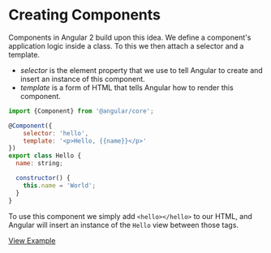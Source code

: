 # Creating Components

Components in Angular 2 build upon this idea. We define a component's application logic inside a class. To this we then attach a selector and a template.

- _selector_ is the element property that we use to tell Angular to create and insert an instance of this component.
- _template_ is a form of HTML that tells Angular how to render this component.

``` js
import {Component} from '@angular/core';

@Component({
	selector: 'hello',
	template: '<p>Hello, {{name}}</p>'
})
export class Hello {
  name: string;

  constructor() {
    this.name = 'World';
  }
}
```

To use this component we simply add `<hello></hello>` to our HTML, and Angular will insert an instance of the `Hello` view between those tags.

[View Example](http://plnkr.co/edit/iw60lzzygNtadhrymeIV?p=preview)

